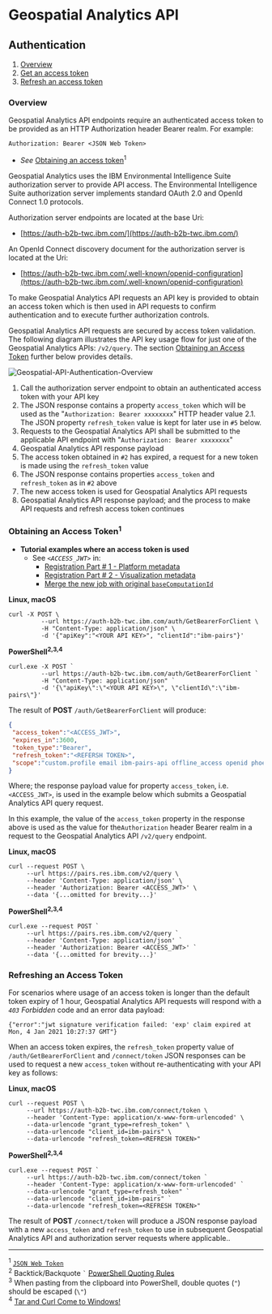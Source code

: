 # Geospatial Analytics API

## Authentication

1. [Overview](#overview)
2. [Get an access token](#obtaining-an-access-token1)
3. [Refresh an access token](#refreshing-an-access-token)

### Overview
Geospatial Analytics API endpoints require an authenticated access token to be provided as an
HTTP Authorization header Bearer realm. For example:

``` text
Authorization: Bearer <JSON Web Token>
```
* *See* [Obtaining an access token](#obtaining-an-access-token)<sup>1</sup>

Geospatial Analytics uses the IBM Environmental Intelligence Suite authorization server to provide API access.
The Environmental Intelligence Suite authorization server implements standard OAuth 2.0 and OpenId Connect 1.0 protocols.

Authorization server endpoints are located at the base Uri:
- [https://auth-b2b-twc.ibm.com/](https://auth-b2b-twc.ibm.com/)

An OpenId Connect discovery document for the authorization server is located at the Uri:
- [https://auth-b2b-twc.ibm.com/.well-known/openid-configuration](https://auth-b2b-twc.ibm.com/.well-known/openid-configuration)

To make Geospatial Analytics API requests an API key is provided to obtain an access token
which is then used in API requests to confirm authentication and to execute further authorization controls.

Geospatial Analytics API requests are secured by access token validation. The following diagram illustrates the API key usage flow
for just one of the Geospatial Analytics APIs: `/v2/query`. The section [Obtaining an Access Token](#obtaining-an-access-token) further
below provides details.

![Geospatial-API-Authentication-Overview](resources/Geospatial-API-Authentication-Overview.png)

1. Call the authorization server endpoint to obtain an authenticated access token with your API key
2. The JSON response contains a property `access_token` which will be used as the "`Authorization: Bearer xxxxxxxx`" HTTP header value
2.1. The JSON property `refresh_token` value is kept for later use in `#5` below.
3. Requests to the Geospatial Analytics API shall be submitted to the applicable API endpoint with "`Authorization: Bearer xxxxxxxx`"
4. Geospatial Analytics API response payload
5. The access token obtained in `#2` has expired, a request for a new token is made using the `refresh_token` value
6. The JSON response contains properties `access_token` and `refresh_token` as in `#2` above
7. The new access token is used for Geospatial Analytics API requests
8. Geospatial Analytics API response payload; and the process to make API requests and refresh access token continues

### Obtaining an Access Token<sup>1</sup>
* **Tutorial examples where an access token is used**
    * See *`<ACCESS_JWT>`* in:
        * [Registration Part # 1 - Platform metadata](./custom-geospatial-query-extension.md#access-jwt-ex1)
        * [Registration Part # 2 - Visualization metadata](./custom-geospatial-query-extension.md#access-jwt-ex2)
        * [Merge the new job with original `baseComputationId`](./custom-geospatial-query-extension.md#access-jwt-ex3)

**Linux, macOS**

``` shell
curl -X POST \
         --url https://auth-b2b-twc.ibm.com/auth/GetBearerForClient \
         -H "Content-Type: application/json" \
         -d '{"apiKey":"<YOUR API KEY>", "clientId":"ibm-pairs"}'
```

**PowerShell<sup>2,3,4</sup>**

``` shell
curl.exe -X POST `
         --url https://auth-b2b-twc.ibm.com/auth/GetBearerForClient `
         -H "Content-Type: application/json" `
         -d '{\"apiKey\":\"<YOUR API KEY>\", \"clientId\":\"ibm-pairs\"}'
```

The result of **POST** `/auth/GetBearerForClient` will produce:

``` json
{
 "access_token":"<ACCESS_JWT>",
 "expires_in":3600,
 "token_type":"Bearer",
 "refresh_token":"<REFERSH TOKEN>",
 "scope":"custom.profile email ibm-pairs-api offline_access openid phoenix-api profile"
}
```

Where; the response payload value for property `access_token`, i.e. `<ACCESS_JWT>`, is used in the example below
which submits a Geospatial Analytics API query request.

In this example, the value of the `access_token` property in the response above is used as the value for
the`Authorization` header Bearer realm in a request to the Geospatial Analytics API `/v2/query` endpoint.

**Linux, macOS**
``` shell
curl --request POST \
     --url https://pairs.res.ibm.com/v2/query \
     --header 'Content-Type: application/json' \
     --header 'Authorization: Bearer <ACCESS_JWT>' \
     --data '{...omitted for brevity...}'
```

**PowerShell<sup>2,3,4</sup>**
``` shell
curl.exe --request POST `
     --url https://pairs.res.ibm.com/v2/query `
     --header 'Content-Type: application/json' `
     --header 'Authorization: Bearer <ACCESS_JWT>' `
     --data '{...omitted for brevity...}'
```

### Refreshing an Access Token

For scenarios where usage of an access token is longer than the default token expiry of 1 hour,
Geospatial Analytics API requests will respond with a *`403` Forbidden* code and an error data payload:

`{"error":"jwt signature verification failed: 'exp' claim expired at Mon, 4 Jan 2021 10:27:37 GMT"}`

When an access token expires, the `refresh_token` property value of `/auth/GetBearerForClient` and
`/connect/token` JSON responses can be used to request a new `access_token` without re-authenticating
with your API key as follows:

**Linux, macOS**
``` shell
curl --request POST \
     --url https://auth-b2b-twc.ibm.com/connect/token \
     --header 'Content-Type: application/x-www-form-urlencoded' \
     --data-urlencode "grant_type=refresh_token" \
     --data-urlencode "client_id=ibm-pairs" \
     --data-urlencode "refresh_token=<REFRESH TOKEN>"
```

**PowerShell<sup>2,3,4</sup>**
``` shell
curl.exe --request POST `
     --url https://auth-b2b-twc.ibm.com/connect/token `
     --header 'Content-Type: application/x-www-form-urlencoded' `
     --data-urlencode "grant_type=refresh_token" `
     --data-urlencode "client_id=ibm-pairs" `
     --data-urlencode "refresh_token=<REFRESH TOKEN>"
```

The result of **POST** `/connect/token` will produce a JSON response payload with a new `access_token` and
`refresh_token` to use in subsequent Geospatial Analytics API and authorization server requests
where applicable..

---
<a id='user-content-sup-1' href='#sup-1'></a>
<sup>1</sup> [`JSON Web Token`](https://en.wikipedia.org/wiki/JSON_Web_Token)<br>
<a id='user-content-sup-2' href='#sup-2'></a>
<sup>2</sup> Backtick/Backquote `` ` `` [PowerShell Quoting Rules](https://docs.microsoft.com/en-us/powershell/module/microsoft.powershell.core/about/about_quoting_rules)<br>
<a id='user-content-sup-3' href='#sup-3'></a>
<sup>3</sup> When pasting from the clipboard into PowerShell, double quotes (`"`) should be escaped (`\"`)<br>
<a id='user-content-sup-4' href='#sup-4'></a>
<sup>4</sup> [Tar and Curl Come to Windows!](https://techcommunity.microsoft.com/t5/containers/tar-and-curl-come-to-windows/ba-p/382409)
